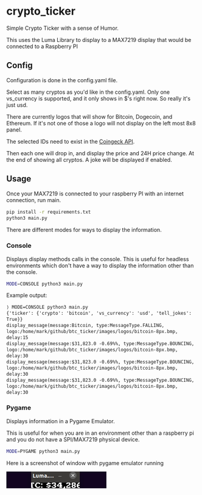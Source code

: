 # crypto_ticker

Simple Crypto Ticker with a sense of Humor.

This uses the Luma Library to display to a MAX7219 display that would be connected to a Raspberry PI

## Config

Configuration is done in the config.yaml file.

Select as many cryptos as you'd like in the config.yaml. Only one vs_currency is supported, and it only shows in $'s right now. So really it's just usd. 

There are currently logos that will show for Bitcoin, Dogecoin, and Ethereum. If it's not one of those a logo will not display on the left most 8x8 panel. 

The selected IDs need to exist in the [Coingeck API](https://api.coingecko.com/api/v3/coins/list).

Then each one will drop in, and display the price and 24H price change. At the end of showing all cryptos. A joke will be displayed if enabled.

## Usage

Once your MAX7219 is connected to your raspberry PI with an internet connection, run main.

```bash
pip install -r requirements.txt
python3 main.py
```

There are different modes for ways to display the information.

### Console

Displays display methods calls in the console. This is useful for headless environments which don't have a way to display the information other than the console.

```bash
MODE=CONSOLE python3 main.py
```

Example output:

```
⟩ MODE=CONSOLE python3 main.py
{'ticker': {'crypto': 'bitcoin', 'vs_currency': 'usd', 'tell_jokes': True}}
display_message(message:Bitcoin, type:MessageType.FALLING, logo:/home/mark/github/btc_ticker/images/logos/bitcoin-8px.bmp, delay:15
display_message(message:$31,823.0 -0.69%%, type:MessageType.BOUNCING, logo:/home/mark/github/btc_ticker/images/logos/bitcoin-8px.bmp, delay:30
display_message(message:$31,823.0 -0.69%%, type:MessageType.BOUNCING, logo:/home/mark/github/btc_ticker/images/logos/bitcoin-8px.bmp, delay:30
display_message(message:$31,823.0 -0.69%%, type:MessageType.BOUNCING, logo:/home/mark/github/btc_ticker/images/logos/bitcoin-8px.bmp, delay:30

```

### Pygame

Displays information in a Pygame Emulator.

This is useful for when you are in an environment other than a raspberry pi and you do not have a SPI/MAX7219 physical device.

```bash
MODE=PYGAME python3 main.py
```
Here is a screenshot of window with pygame emulator running


![Pygame Emulator](./images/readme/pygame_emulator.gif)
